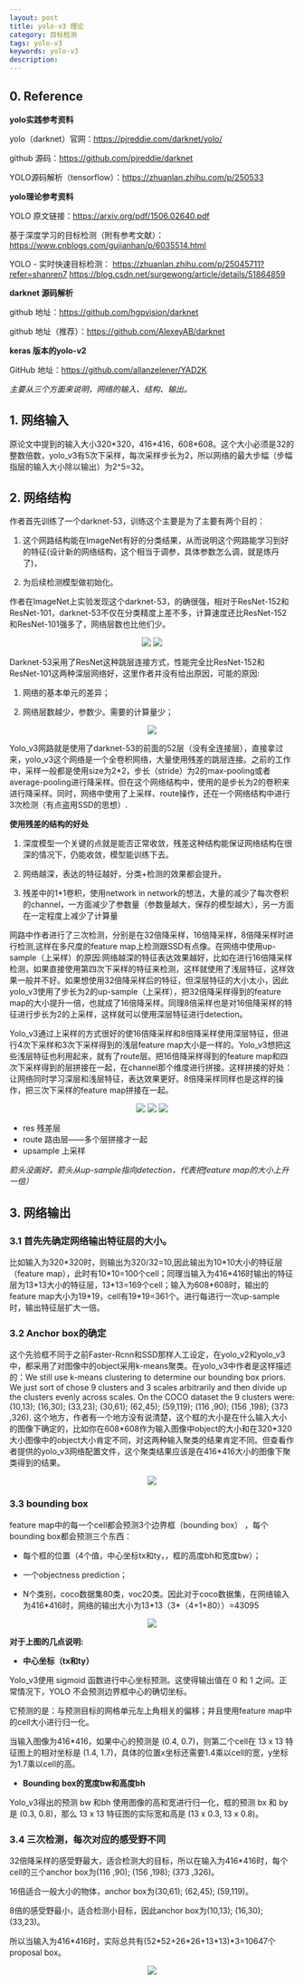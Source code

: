 ```yaml
---
layout: post
title: yolo-v3 理论
category: 目标检测
tags: yolo-v3
keywords: yolo-v3
description:
---
```


## 0. Reference

**yolo实践参考资料**

yolo（darknet）官网：<https://pjreddie.com/darknet/yolo/>

github 源码：<https://github.com/pjreddie/darknet>

YOLO源码解析（tensorflow）：<https://zhuanlan.zhihu.com/p/250533>

**yolo理论参考资料**

YOLO 原文链接：<https://arxiv.org/pdf/1506.02640.pdf>

基于深度学习的目标检测（附有参考文献）：
<https://www.cnblogs.com/gujianhan/p/6035514.html>

YOLO - 实时快速目标检测：
<https://zhuanlan.zhihu.com/p/25045711?refer=shanren7>
<https://blog.csdn.net/surgewong/article/details/51864859>

**darknet 源码解析**

github 地址：<https://github.com/hgpvision/darknet>

github 地址（推荐）：<https://github.com/AlexeyAB/darknet>

**keras 版本的yolo-v2**

GitHub 地址：<https://github.com/allanzelener/YAD2K>

*主要从三个方面来说明，网络的输入、结构、输出。*

## 1. 网络输入

原论文中提到的输入大小320\*320，416\*416，608\*608。这个大小必须是32的整数倍数，yolo_v3有5次下采样，每次采样步长为2，所以网络的最大步幅（步幅指层的输入大小除以输出）为2^5=32。

## 2. 网络结构

作者首先训练了一个darknet-53，训练这个主要是为了主要有两个目的：

1. 这个网路结构能在ImageNet有好的分类结果，从而说明这个网路能学习到好的特征(设计新的网络结构，这个相当于调参，具体参数怎么调，就是炼丹了)，

2. 为后续检测模型做初始化。

作者在ImageNet上实验发现这个darknet-53，的确很强，相对于ResNet-152和ResNet-101，darknet-53不仅在分类精度上差不多，计算速度还比ResNet-152和ResNet-101强多了，网络层数也比他们少。

<div style="text-align:center">

<img src="https://raw.githubusercontent.com/chiemon/chiemon.github.io/master/img/yolov3-1.png">

<img src="https://raw.githubusercontent.com/chiemon/chiemon.github.io/master/img/yolov3-2.png">

</div>

Darknet-53采用了ResNet这种跳层连接方式，性能完全比ResNet-152和ResNet-101这两种深层网络好，这里作者并没有给出原因，可能的原因:

1. 网络的基本单元的差异；

2. 网络层数越少，参数少。需要的计算量少；

<div style="text-align:center">

<img src="https://raw.githubusercontent.com/chiemon/chiemon.github.io/master/img/yolov3-3.png">

</div>

Yolo_v3网路就是使用了darknet-53的前面的52层（没有全连接层），直接拿过来，yolo_v3这个网络是一个全卷积网络，大量使用残差的跳层连接。之前的工作中，采样一般都是使用size为2*2，步长（stride）为2的max-pooling或者average-pooling进行降采样。但在这个网络结构中，使用的是步长为2的卷积来进行降采样。同时，网络中使用了上采样、route操作，还在一个网络结构中进行3次检测（有点盗用SSD的思想）.

**使用残差的结构的好处**

1. 深度模型一个关键的点就是能否正常收敛，残差这种结构能保证网络结构在很深的情况下，仍能收敛，模型能训练下去。

2. 网络越深，表达的特征越好，分类+检测的效果都会提升。

3. 残差中的1*1卷积，使用network in network的想法，大量的减少了每次卷积的channel，一方面减少了参数量（参数量越大，保存的模型越大），另一方面在一定程度上减少了计算量

网路中作者进行了三次检测，分别是在32倍降采样，16倍降采样，8倍降采样时进行检测,这样在多尺度的feature map上检测跟SSD有点像。在网络中使用up-sample（上采样）的原因:网络越深的特征表达效果越好，比如在进行16倍降采样检测，如果直接使用第四次下采样的特征来检测，这样就使用了浅层特征，这样效果一般并不好。如果想使用32倍降采样后的特征，但深层特征的大小太小，因此yolo_v3使用了步长为2的up-sample（上采样），把32倍降采样得到的feature map的大小提升一倍，也就成了16倍降采样。同理8倍采样也是对16倍降采样的特征进行步长为2的上采样，这样就可以使用深层特征进行detection。

Yolo_v3通过上采样的方式很好的使16倍降采样和8倍降采样使用深层特征，但进行4次下采样和3次下采样得到的浅层feature map大小是一样的。Yolo_v3想把这些浅层特征也利用起来，就有了route层。把16倍降采样得到的feature map和四次下采样得到的层拼接在一起，在channel那个维度进行拼接。这样拼接的好处：让网络同时学习深层和浅层特征，表达效果更好。8倍降采样同样也是这样的操作，把三次下采样的feature map拼接在一起。

<div style="text-align:center">

<img src="https://raw.githubusercontent.com/chiemon/chiemon.github.io/master/img/yolov3-4.png">

<img src="https://raw.githubusercontent.com/chiemon/chiemon.github.io/master/img/yolov3-5.png">

<img src="https://raw.githubusercontent.com/chiemon/chiemon.github.io/master/img/yolov3-6.png">

</div>

* res 残差层
* route 路由层——多个层拼接才一起
* upsample 上采样

*箭头没画好，箭头从up-sample指向detection，代表把feature map的大小上升一倍）*

## 3. 网络输出

### 3.1 首先先确定网络输出特征层的大小。

比如输入为320\*320时，则输出为320/32=10,因此输出为10\*10大小的特征层（feature map），此时有10\*10=100个cell；同理当输入为416\*416时输出的特征层为13\*13大小的特征层，13\*13=169个cell；输入为608\*608时，输出的feature map大小为19\*19，cell有19\*19=361个。进行每进行一次up-sample时，输出特征层扩大一倍。

### 3.2 Anchor box的确定

这个先验框不同于之前Faster-Rcnn和SSD那样人工设定，在yolo_v2和yolo_v3中，都采用了对图像中的object采用k-means聚类。在yolo_v3中作者是这样描述的：We still use k-means clustering to determine our bounding box priors. We just sort of chose 9 clusters and 3 scales arbitrarily and then divide up the clusters evenly across scales. On the COCO dataset the 9 clusters were:(10,13); (16,30); (33,23); (30,61); (62,45); (59,119); (116 ,90); (156 ,198); (373 ,326). 这个地方，作者有一个地方没有说清楚，这个框的大小是在什么输入大小的图像下确定的，比如你在608\*608作为输入图像中object的大小和在320\*320大小图像中的object大小肯定不同，对这两种输入聚类的结果肯定不同。但查看作者提供的yolo_v3网络配置文件，这个聚类结果应该是在416\*416大小的图像下聚类得到的结果。

<div style="text-align:center">

<img src="https://raw.githubusercontent.com/chiemon/chiemon.github.io/master/img/yolov3-7.png">

</div>

### 3.3 bounding box

feature map中的每一个cell都会预测3个边界框（bounding box） ，每个bounding box都会预测三个东西：

* 每个框的位置（4个值，中心坐标tx和ty，，框的高度bh和宽度bw）；

* 一个objectness prediction；

* N个类别，coco数据集80类，voc20类。因此对于coco数据集，在网络输入为416\*416时，网络的输出大小为13\*13（3\*（4+1+80））=43095

<div style="text-align:center">

<img src="https://raw.githubusercontent.com/chiemon/chiemon.github.io/master/img/yolov3-8.png">

</div>

**对于上图的几点说明:**

* **中心坐标（tx和ty）**

Yolo_v3使用 sigmoid 函数进行中心坐标预测。这使得输出值在 0 和 1 之间。正常情况下，YOLO 不会预测边界框中心的确切坐标。

它预测的是：与预测目标的网格单元左上角相关的偏移；并且使用feature map中的cell大小进行归一化。

当输入图像为416*416，如果中心的预测是 (0.4, 0.7)，则第二个cell在 13 x 13 特征图上的相对坐标是 (1.4, 1.7)，具体的位置x坐标还需要1.4乘以cell的宽，y坐标为1.7乘以cell的高。

* **Bounding box的宽度bw和高度bh**

Yolo_v3得出的预测 bw 和bh 使用图像的高和宽进行归一化，框的预测 bx 和 by 是 (0.3, 0.8)，那么 13 x 13 特征图的实际宽和高是 (13 x 0.3, 13 x 0.8)。

### 3.4 三次检测，每次对应的感受野不同

32倍降采样的感受野最大，适合检测大的目标，所以在输入为416*416时，每个cell的三个anchor box为(116 ,90); (156 ,198); (373 ,326)。

16倍适合一般大小的物体，anchor box为(30,61); (62,45); (59,119)。

8倍的感受野最小，适合检测小目标，因此anchor box为(10,13); (16,30); (33,23)。

所以当输入为416\*416时，实际总共有(52\*52+26\*26+13\*13)\*3=10647个proposal box。

<div style="text-align:center">

<img src="https://raw.githubusercontent.com/chiemon/chiemon.github.io/master/img/yolov3-9.png">

</div>